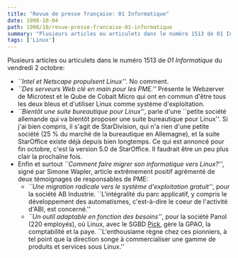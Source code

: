 ```yaml
---
title: "Revue de presse française: 01 Informatique"
date: 1998-10-04
path: 1998/10/revue-presse-francaise-01-informatique
summary: "Plusieurs articles ou articulets dans le numéro 1513 de 01 Informatique du vendredi 2 octobre: ``Intel et Netscape propulsent Linux''."
tags: ['Linux']
---
```


<P>
Plusieurs articles ou articulets dans le numéro 1513 de <EM>01
Informatique</EM> du vendredi 2 octobre:
</P>

<UL>

<LI>
<EM>``Intel et Netscape propulsent Linux''</EM>. No comment.
<LI>
<EM>``Des serveurs Web clé en main pour les PME.''</EM>
Présente le Webzerver de Microtest et le Qube de Cobalt Micro qui ont
en commun d'être tous les deux bleus et d'utiliser Linux comme système
d'exploitation.
<LI><EM>``Bientôt une suite bureautique pour Linux''</EM>,
parle d'une ``petite société allemande qui va bientôt proposer une
suite bureautique pour Linux''. Si j'ai bien compris, il s'agit de
StarDivision, qui n'a rien d'une petite société (25 % du marché de la
bureautique en Allemagne), et la suite StarOffice existe déjà depuis
bien longtemps. Ce qui est annoncé pour fin octobre, c'est la version
5.0 de StarOffice. Il faudrait être un peu plus clair la prochaîne fois.
<LI>
Enfin et surtout <EM>``Comment faire migrer son informatique vers
Linux?''</EM>, signé par Simone Wapler, article extrêmement positif
agrémenté de deux témoignages de responsables de PME:
<UL>

<LI><EM>``Une migration radicale vers le système d'exploitation
gratuit''</EM>, pour la société AB Industrie. ``L'intégralité du parc
applicatif, y compris le développement des automatismes, c'est-à-dire le
coeur de l'activité d'ABI, est concerné.''
<LI><EM>``Un outil adaptable en fonction des besoins''</EM>,
pour la société Panol (220 employés), où Linux, avec le SGBD
<A HREF="http://www.pick-systems.fr/">Pick</A>, gère la GPAO, la
comptabilité et la paye. ``L'enthousiame règne chez ces pionniers, à tel
point que la direction songe à commercialiser une gamme de produits et
services sous Linux.''
</UL>


</UL>



